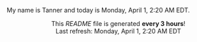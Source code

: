 My name is Tanner and today is Monday, April 1, 2:20 AM EDT.

<p align="center">This <i>README</i> file is generated <b>every 3 hours</b>!</br>Last refresh: Monday, April 1, 2:20 AM EDT<br /></p>
